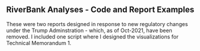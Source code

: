 ## RiverBank Analyses - Code and Report Examples

These were two reports designed in response to new regulatory changes under the Trump Adminstration - which, as of Oct-2021, have been removed. I included one script where I designed the visualizations for Technical Memorandum 1.
